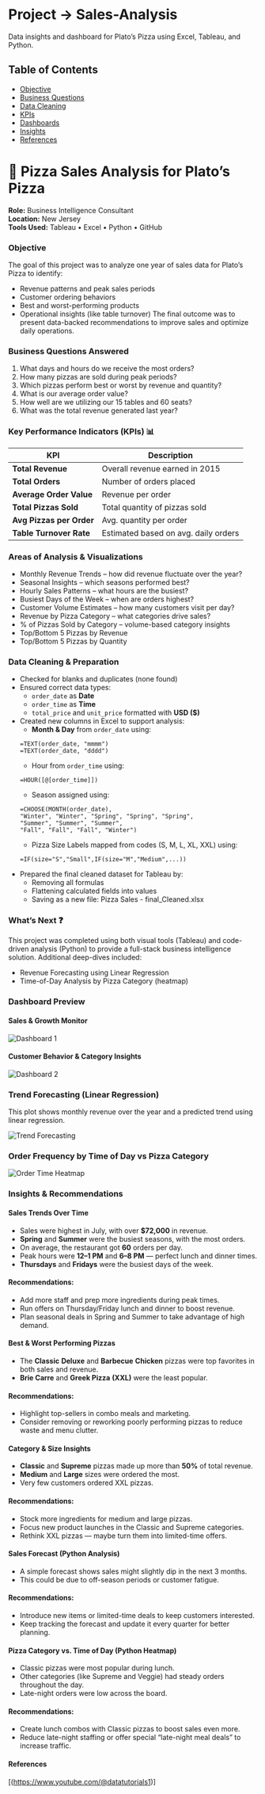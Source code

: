 # Project -> Sales-Analysis
Data insights and dashboard for Plato’s Pizza using Excel, Tableau, and Python.

## Table of Contents
- [Objective](#objective)
- [Business Questions](#business-questions-answered)
- [Data Cleaning](#-ata-cleaning--preparation)
- [KPIs](#key-performance-indicators-kpis)
- [Dashboards](#dashboard-preview)
- [Insights](#key-insights--recommendations)
- [References](#references)

# 🍕 Pizza Sales Analysis for Plato’s Pizza  
**Role:** Business Intelligence Consultant  
**Location:** New Jersey  
**Tools Used:** Tableau • Excel • Python • GitHub

### Objective
The goal of this project was to analyze one year of sales data for Plato’s Pizza to identify:
- Revenue patterns and peak sales periods
- Customer ordering behaviors
- Best and worst-performing products
- Operational insights (like table turnover)
The final outcome was to present data-backed recommendations to improve sales and optimize daily operations.

### Business Questions Answered
1. What days and hours do we receive the most orders?
2. How many pizzas are sold during peak periods?
3. Which pizzas perform best or worst by revenue and quantity?
4. What is our average order value?
5. How well are we utilizing our 15 tables and 60 seats?
6. What was the total revenue generated last year?

### Key Performance Indicators (KPIs) 📊
| KPI                      | Description                          |
| ------------------------ | ------------------------------------ |
| **Total Revenue**        | Overall revenue earned in 2015       |
| **Total Orders**         | Number of orders placed              |
| **Average Order Value**  | Revenue per order                    |
| **Total Pizzas Sold**    | Total quantity of pizzas sold        |
| **Avg Pizzas per Order** | Avg. quantity per order              |
| **Table Turnover Rate**  | Estimated based on avg. daily orders |


### Areas of Analysis & Visualizations
- Monthly Revenue Trends – how did revenue fluctuate over the year?
- Seasonal Insights – which seasons performed best?
- Hourly Sales Patterns – what hours are the busiest?
- Busiest Days of the Week – when are orders highest?
- Customer Volume Estimates – how many customers visit per day?
- Revenue by Pizza Category – what categories drive sales?
- % of Pizzas Sold by Category – volume-based category insights
- Top/Bottom 5 Pizzas by Revenue
- Top/Bottom 5 Pizzas by Quantity

### Data Cleaning & Preparation
- Checked for blanks and duplicates (none found)
- Ensured correct data types:
  - `order_date` as **Date**
  - `order_time` as **Time**
  - `total_price` and `unit_price` formatted with **USD ($)**
- Created new columns in Excel to support analysis:
  - **Month & Day** from `order_date` using:
  ```excel
  =TEXT(order_date, "mmmm")
  =TEXT(order_date, "dddd")
  ```
  - Hour from `order_time` using:
  ```excel
  =HOUR([@[order_time]])
  ```
  - Season assigned using:
  ```excel
  =CHOOSE(MONTH(order_date),
  "Winter", "Winter", "Spring", "Spring", "Spring",
  "Summer", "Summer", "Summer",
  "Fall", "Fall", "Fall", "Winter")
  ```
  - Pizza Size Labels mapped from codes (S, M, L, XL, XXL) using:
  ```excel
  =IF(size="S","Small",IF(size="M","Medium",...))
  ```
- Prepared the final cleaned dataset for Tableau by:
  - Removing all formulas
  - Flattening calculated fields into values
  - Saving as a new file: Pizza Sales - final_Cleaned.xlsx
 
### What’s Next ❓
This project was completed using both visual tools (Tableau) and code-driven analysis (Python) to provide a full-stack business intelligence solution.
Additional deep-dives included:
 - Revenue Forecasting using Linear Regression
 - Time-of-Day Analysis by Pizza Category (heatmap)
  
### Dashboard Preview

#### Sales & Growth Monitor
![Dashboard 1](dashboards/dashboard_main.png)

#### Customer Behavior & Category Insights
![Dashboard 2](dashboards/dashboard2.png)

### Trend Forecasting (Linear Regression)

This plot shows monthly revenue over the year and a predicted trend using linear regression.

![Trend Forecasting](python-analysis/monthly_forecast.png)


### Order Frequency by Time of Day vs Pizza Category

![Order Time Heatmap](python-analysis/heatmap_order_by_time.png)

### Insights & Recommendations

#### Sales Trends Over Time
  - Sales were highest in July, with over **$72,000** in revenue.
  - **Spring** and **Summer** were the busiest seasons, with the most orders.
  - On average, the restaurant got **60** orders per day.
  - Peak hours were **12–1 PM** and **6–8 PM** — perfect lunch and dinner times.
  - **Thursdays** and **Fridays** were the busiest days of the week.
#### Recommendations:
  - Add more staff and prep more ingredients during peak times.
  - Run offers on Thursday/Friday lunch and dinner to boost revenue.
  - Plan seasonal deals in Spring and Summer to take advantage of high demand.

#### Best & Worst Performing Pizzas
  - The **Classic** **Deluxe** and **Barbecue** **Chicken** pizzas were top favorites in both sales and revenue.
  - **Brie Carre** and **Greek Pizza** **(XXL)** were the least popular.
#### Recommendations:
  - Highlight top-sellers in combo meals and marketing.
  - Consider removing or reworking poorly performing pizzas to reduce waste and menu clutter.

#### Category & Size Insights
  - **Classic** and **Supreme** pizzas made up more than **50%** of total revenue.
  - **Medium** and **Large** sizes were ordered the most.
  - Very few customers ordered XXL pizzas.
#### Recommendations:
  - Stock more ingredients for medium and large pizzas.
  - Focus new product launches in the Classic and Supreme categories.
  - Rethink XXL pizzas — maybe turn them into limited-time offers.

#### Sales Forecast (Python Analysis)
  - A simple forecast shows sales might slightly dip in the next 3 months.
  - This could be due to off-season periods or customer fatigue.
#### Recommendations:
  - Introduce new items or limited-time deals to keep customers interested.
  - Keep tracking the forecast and update it every quarter for better planning.

#### Pizza Category vs. Time of Day (Python Heatmap)
  - Classic pizzas were most popular during lunch.
  - Other categories (like Supreme and Veggie) had steady orders throughout the day.
  - Late-night orders were low across the board.
#### Recommendations:
  - Create lunch combos with Classic pizzas to boost sales even more.
  - Reduce late-night staffing or offer special “late-night meal deals” to increase traffic.

#### References
[(https://www.youtube.com/@datatutorials1)]

